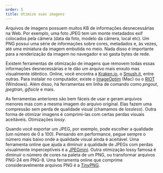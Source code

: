 ```yaml
---
order: 5
title: Otimize suas imagens
---
```


Arquivos de imagens possuem muitos KB de informações desnecessárias na Web. Por exemplo, uma foto JPEG tem um monte metadados exif colocados pela câmera (data da foto, modelo da câmera, local etc). Um PNG possui uma série de informações sobre cores, metadados e, às vezes, até uma miniatura da imagem embutida no meio. Nada disso é importante para a renderização da imagem no navegador e só gasta bytes de rede.

Existem ferramentas de otimização de imagens que removem todas essas informações desnecessárias e te dão um arquivo mais enxuto mas visualmente idêntico. Online, você encontra a [Kraken.io](http://kraken.io), o [Smush.it](http://www.smushit.com), entre outras. Para instalar no computador, existe o [ImageOptim](http://imageoptim.com/) (Mac) ou o [RIOT](http://luci.criosweb.ro/riot/download/) (Windows). Além disso, há ferramentas em linha de comando como *pngout*, *jpegtran*, *gifsicle* e mais.

As ferramentas anteriores são bem fáceis de usar e geram arquivos menores mas com a mesma imagem do arquivo original. Elas fazem uma compressão sem perda de qualidade visual (chamamos de *lossless*). Outra forma de otimizar imagens é comprimi-las com certas perdas visuais aceitáveis. Otimizações *lossy*.

Quando você exportar um JPEG, por exemplo, pode escolher a qualidade (um número de 0 a 100). Pensando em performance, pegue sempre o número mais baixo onde a qualidade visual ainda é aceitável. Uma ferramenta online que ajuda a diminuir a qualidade de JPEGs com perdas visualmente imperceptíveis é a [JPEGmini](http://jpegmini.com/). Outra otimização lossy famosa é diminuir o número de cores na paleta de um PNG, ou transformar arquivos PNG-24 em PNG-8. Uma ferramenta online que comprime consideravelmente arquivos PNG é a [TinyPNG](http://tinypng.org).
